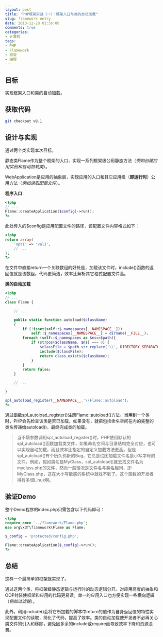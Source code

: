 ```yaml
---
layout: post
title: "PHP框架实战（一）：框架入口与类的自动加载"
slug: flamework entry
date: 2013-12-28 01:56:00
comments: true
categories:
- 计算机
tags:
- PHP
- Flamework
- 框架
- 编程
---
```


目标
----

实现框架入口和类的自动加载。

获取代码
--------

```bash
git checkout v0.1
```

设计与实现
----------

通过两个类实现本次目标。

静态类Flame作为整个框架的入口，实现一系列框架级公用静态方法（_例如创建应用实例和自动加载类_）。

WebApplication是应用的抽象层，实现应用的入口和其它应用级（**即运行时**）公用方法（_例如读取配置文件_）。

**程序入口**

```php
<?php
// ...
Flame::createApplication($config)->run();
?>
```

此处传入的$config是应用配置文件的路径，该配置文件内容格式如下：

```php
<?php
return array(
    'opt1' => 'val1',
    // ...
);
?>
```

在文件中直接return一个关联数组的好处是，加载该文件时，include()函数的返回值就是该数组，代码更简洁，效率比解析其它格式配置文件高。

**类的自动加载**

```php
<?php
// ...
class Flame {

    // ...

    public static function autoload($className)
    {
        if (!isset(self::$_namespaces[__NAMESPACE__]))
            self::$_namespaces[__NAMESPACE__] = dirname(__FILE__);
        foreach (self::$_namespaces as $ns=>$path){
            if (strpos($className, $ns) === 0) {
                $classFile = $path.str_replace('\\', DIRECTORY_SEPARATOR, substr($className, strlen($ns))).'.php';
                include($classFile);
                return class_exists($className);
            }
        }
        return false;
    }

    // ...

}

spl_autoload_register(__NAMESPACE__.'\\Flame::autoload');
?>
```

通过函数spl_autoload_register()注册Flame::autoload()方法。当用到一个类时，PHP会先检查该类是否已加载，如果没有，就把包括命名空间在内的完整的类名传递给autoload()，最终完成类的加载。

> 当不填参数调用spl_autoload_register()时，PHP使用默认的spl_autoload()函数加载类文件，如果命名空间与目录结构完全对应，也可以实现自动加载，而且效率比指定的自定义加载方法更高。但是spl_autoload()有个历久弥新的Bug，它总是试图加载文件名是小写字母的文件，例如，假如类名是MyClass，spl_autoload()就去找文件名为myclass.php的文件，然而一般情况是文件名与类名相同，即MyClass.php，这在大小写敏感的系统中就找不到了。这个函数的开发者得有多恨Linux啊。

验证Demo
--------

整个Demo程序的index.php只需包含以下代码即可：

```php
<?php
require_once '../flamework/Flame.php';
use org\x3f\flamework\Flame as Flame;

$_config = 'protected/config.php';

Flame::createApplication($_config)->run();
?>
```

总结
----

这样一个最简单的框架就实现了。

通过这两个类，将框架级静态逻辑与运行时的动态逻辑分开。对应用高度的抽象和OOP封装使框架和应用的代码更易读。单一的应用入口也方便实现一些横向逻辑（_例如过滤器_）。

此外，利用include()会将它所加载的脚本中return的值作为自身返回值的特性实现配置文件的读取，简化了代码，提高了效率。类的自动加载使开发者不必再关心类文件的引入和移除，避免因多余的include或require而导致效率下降和资源浪费。
